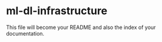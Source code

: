 ml-dl-infrastructure
================

<!-- WARNING: THIS FILE WAS AUTOGENERATED! DO NOT EDIT! -->

This file will become your README and also the index of your
documentation.
